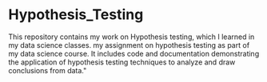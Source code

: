 # Hypothesis_Testing
This repository contains my work on Hypothesis testing, which I learned in my data science classes.
my assignment on hypothesis testing as part of my data science course. It includes code and documentation demonstrating the application of hypothesis testing techniques to analyze and draw conclusions from data."
